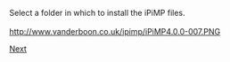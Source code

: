 Select a folder in which to install the iPiMP files.<br><br>
<a href='http://www.vanderboon.co.uk/ipimp/iPiMP4.0.0-007.PNG'>http://www.vanderboon.co.uk/ipimp/iPiMP4.0.0-007.PNG</a>

<a href='Installation_Warnings.md'>Next</a>